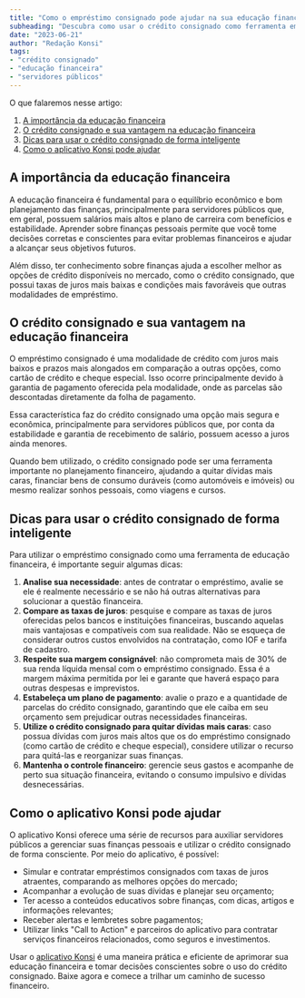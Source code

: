 ```yaml
---
title: "Como o empréstimo consignado pode ajudar na sua educação financeira"
subheading: "Descubra como usar o crédito consignado como ferramenta em seu planejamento financeiro"
date: "2023-06-21"
author: "Redação Konsi"
tags:
- "crédito consignado"
- "educação financeira"
- "servidores públicos"
---
```


O que falaremos nesse artigo:

1. [A importância da educação financeira](#importancia)
2. [O crédito consignado e sua vantagem na educação financeira](#vantagens)
3. [Dicas para usar o crédito consignado de forma inteligente](#dicas)
4. [Como o aplicativo Konsi pode ajudar](#konsi)

## A importância da educação financeira
<a name="importancia"></a>

A educação financeira é fundamental para o equilíbrio econômico e bom planejamento das finanças, principalmente para servidores públicos que, em geral, possuem salários mais altos e plano de carreira com benefícios e estabilidade. Aprender sobre finanças pessoais permite que você tome decisões corretas e conscientes para evitar problemas financeiros e ajudar a alcançar seus objetivos futuros.

Além disso, ter conhecimento sobre finanças ajuda a escolher melhor as opções de crédito disponíveis no mercado, como o crédito consignado, que possui taxas de juros mais baixas e condições mais favoráveis que outras modalidades de empréstimo.

## O crédito consignado e sua vantagem na educação financeira
<a name="vantagens"></a>

O empréstimo consignado é uma modalidade de crédito com juros mais baixos e prazos mais alongados em comparação a outras opções, como cartão de crédito e cheque especial. Isso ocorre principalmente devido à garantia de pagamento oferecida pela modalidade, onde as parcelas são descontadas diretamente da folha de pagamento.

Essa característica faz do crédito consignado uma opção mais segura e econômica, principalmente para servidores públicos que, por conta da estabilidade e garantia de recebimento de salário, possuem acesso a juros ainda menores.

Quando bem utilizado, o crédito consignado pode ser uma ferramenta importante no planejamento financeiro, ajudando a quitar dívidas mais caras, financiar bens de consumo duráveis (como automóveis e imóveis) ou mesmo realizar sonhos pessoais, como viagens e cursos.

## Dicas para usar o crédito consignado de forma inteligente
<a name="dicas"></a>

Para utilizar o empréstimo consignado como uma ferramenta de educação financeira, é importante seguir algumas dicas:

1. **Analise sua necessidade**: antes de contratar o empréstimo, avalie se ele é realmente necessário e se não há outras alternativas para solucionar a questão financeira.
2. **Compare as taxas de juros**: pesquise e compare as taxas de juros oferecidas pelos bancos e instituições financeiras, buscando aquelas mais vantajosas e compatíveis com sua realidade. Não se esqueça de considerar outros custos envolvidos na contratação, como IOF e tarifa de cadastro.
3. **Respeite sua margem consignável**: não comprometa mais de 30% de sua renda líquida mensal com o empréstimo consignado. Essa é a margem máxima permitida por lei e garante que haverá espaço para outras despesas e imprevistos.
4. **Estabeleça um plano de pagamento**: avalie o prazo e a quantidade de parcelas do crédito consignado, garantindo que ele caiba em seu orçamento sem prejudicar outras necessidades financeiras.
5. **Utilize o crédito consignado para quitar dívidas mais caras**: caso possua dívidas com juros mais altos que os do empréstimo consignado (como cartão de crédito e cheque especial), considere utilizar o recurso para quitá-las e reorganizar suas finanças.
6. **Mantenha o controle financeiro**: gerencie seus gastos e acompanhe de perto sua situação financeira, evitando o consumo impulsivo e dívidas desnecessárias.

## Como o aplicativo Konsi pode ajudar
<a name="konsi"></a>

O aplicativo Konsi oferece uma série de recursos para auxiliar servidores públicos a gerenciar suas finanças pessoais e utilizar o crédito consignado de forma consciente. Por meio do aplicativo, é possível:

- Simular e contratar empréstimos consignados com taxas de juros atraentes, comparando as melhores opções do mercado;
- Acompanhar a evolução de suas dívidas e planejar seu orçamento;
- Ter acesso a conteúdos educativos sobre finanças, com dicas, artigos e informações relevantes;
- Receber alertas e lembretes sobre pagamentos;
- Utilizar links "Call to Action" e parceiros do aplicativo para contratar serviços financeiros relacionados, como seguros e investimentos.

Usar o [aplicativo Konsi](https://konsi.com.br/app) é uma maneira prática e eficiente de aprimorar sua educação financeira e tomar decisões conscientes sobre o uso do crédito consignado. Baixe agora e comece a trilhar um caminho de sucesso financeiro.